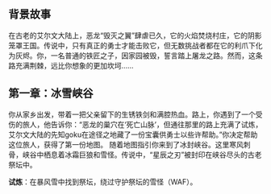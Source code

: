 ## 背景故事

在古老的艾尔文大陆上，恶龙“毁灭之翼”肆虐已久，它的火焰焚烧村庄，它的阴影笼罩王国。传说中，只有真正的勇士才能击败它，但无数挑战者都在它的利爪下化为灰烬。你，一名普通的铁匠之子，因家园被毁，誓言踏上屠龙之路。然而，这条路充满荆棘，远比你想象的更加坎坷……

## 第一章：冰雪峡谷

你从家乡出发，带着一把父亲留下的生锈铁剑和满腔热血。路上，你遇到了一个受伤的旅人，他告诉你：“恶龙的巢穴在‘死亡山脉’，但通往那里的路上充满了试炼，艾尔文大陆的先知goku在途径之地藏了一份宝囊供勇士以些许帮助。”你决定帮助这位旅人，获得了第一份地图。
随着地图指引你来到了冰封峡谷。这里寒风刺骨，峡谷中栖息着冰霜巨狼和雪怪。传说中，“星辰之刃”被封印在峡谷尽头的古老祭坛中。

**试炼**：在暴风雪中找到祭坛，绕过守护祭坛的雪怪（WAF）。

